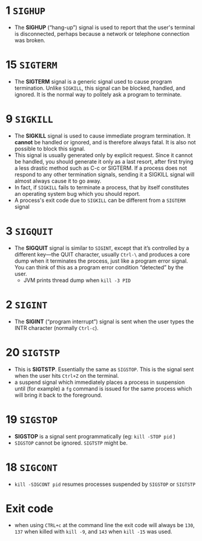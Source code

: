 # 1 `SIGHUP`
- The **SIGHUP** (“hang-up”) signal is used to report that the user's terminal is disconnected, perhaps because a network or telephone connection was broken.

# 15 `SIGTERM`
- The **SIGTERM** signal is a generic signal used to cause program termination. Unlike `SIGKILL`, this signal can be blocked, handled, and ignored. It is the normal way to politely ask a program to terminate.

# 9 `SIGKILL`
- The **SIGKILL** signal is used to cause immediate program termination. It **cannot** be handled or ignored, and is therefore always fatal. It is also not possible to block this signal.
- This signal is usually generated only by explicit request. Since it cannot be handled, you should generate it only as a last resort, after first trying a less drastic method such as C-c or SIGTERM. If a process does not respond to any other termination signals, sending it a SIGKILL signal will almost always cause it to go away.
- In fact, if `SIGKILL` fails to terminate a process, that by itself constitutes an operating system bug which you should report.
- A process's exit code due to `SIGKILL` can be different from a `SIGTERM` signal

# 3 `SIGQUIT`
- The **SIGQUIT** signal is similar to `SIGINT`, except that it’s controlled by a different key—the QUIT character, usually `Ctrl-\` and produces a core dump when it terminates the process, just like a program error signal. You can think of this as a program error condition “detected” by the user.
  - JVM prints thread dump when `kill -3 PID`

# 2 `SIGINT`
- The **SIGINT** (“program interrupt”) signal is sent when the user types the INTR character (normally `Ctrl-c`).

# 20 `SIGTSTP`
- This is **SIGTSTP**. Essentially the same as `SIGSTOP`. This is the signal sent when the user hits
`Ctrl+Z` on the terminal.
- a suspend signal which immediately places a process in suspension until (for example) a `fg` command is issued for the same process which will bring it back to the foreground.

# 19 `SIGSTOP`
- **SIGSTOP** is a signal sent programmatically (eg: `kill -STOP pid` )
- `SIGSTOP` cannot be ignored. `SIGTSTP` might be.

# 18 `SIGCONT`
- `kill -SIGCONT pid` resumes processes suspended by `SIGSTOP` or `SIGTSTP`

# Exit code
- when using `CTRL+c` at the command line the exit code will always be `130`, `137` when killed with `kill -9`, and `143` when `kill -15` was used.
